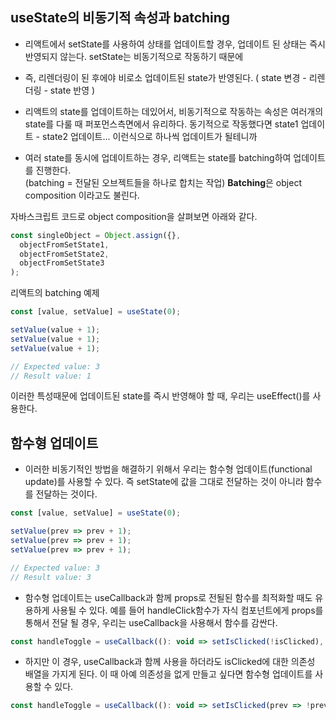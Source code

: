 ## useState의 비동기적 속성과 batching
- 리액트에서 setState를 사용하여 상태를 업데이트할 경우, 업데이트 된 상태는 즉시 반영되지 않는다. setState는 비동기적으로 작동하기 때문에

- 즉, 리렌더링이 된 후에야 비로소 업데이트된 state가 반영된다. ( state 변경 - 리렌더링 - state 반영 )

- 리액트의 state를 업데이트하는 데있어서, 비동기적으로 작동하는 속성은 여러개의 state를 다룰 때 퍼포먼스측면에서 유리하다. 동기적으로 작동했다면 state1 업데이트 - state2 업데이트... 이런식으로 하나씩 업데이트가 될테니까

- 여러 state를 동시에 업데이트하는 경우, 리액트는 state를 batching하여 업데이트를 진행한다.    
(batching = 전달된 오브젝트들을 하나로 합치는 작업) **Batching**은 object composition 이라고도 불린다.

자바스크립트 코드로 object composition을 살펴보면 아래와 같다.
```js
const singleObject = Object.assign({},
  objectFromSetState1,
  objectFromSetState2,
  objectFromSetState3
);
```
리액트의 batching 예제

```js
const [value, setValue] = useState(0);

setValue(value + 1);
setValue(value + 1);
setValue(value + 1);

// Expected value: 3
// Result value: 1
```

이러한 특성때문에 업데이트된 state를 즉시 반영해야 할 때, 우리는 useEffect()를 사용한다.

## 함수형 업데이트
- 이러한 비동기적인 방법을 해결하기 위해서 우리는 함수형 업데이트(functional update)를 사용할 수 있다. 즉 setState에 값을 그대로 전달하는 것이 아니라 함수를 전달하는 것이다.

```js
const [value, setValue] = useState(0);

setValue(prev => prev + 1);
setValue(prev => prev + 1);
setValue(prev => prev + 1);

// Expected value: 3
// Result value: 3
```

- 함수형 업데이트는 useCallback과 함께 props로 전될된 함수를 최적화할 때도 유용하게 사용될 수 있다. 예를 들어 handleClick함수가 자식 컴포넌트에게 props를 통해서 전달 될 경우, 우리는 useCallback을 사용해서 함수를 감싼다.
```js
const handleToggle = useCallback((): void => setIsClicked(!isClicked), [isClicked]);
```
- 하지만 이 경우, useCallback과 함께 사용을 하더라도 isClicked에 대한 의존성 배열을 가지게 된다. 이 때 아예 의존성을 없게 만들고 싶다면 함수형 업데이트를 사용할 수 있다.
```js
const handleToggle = useCallback((): void => setIsClicked(prev => !prev), []);
```